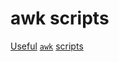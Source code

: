 # awk scripts

[Useful](https://github.com/adrianlarion/simple-awk) [`awk`](https://www.ibm.com/docs/en/zos/3.1.0?topic=guide-using-awk) [scripts](https://www.gnu.org/software/gawk/manual/gawk.html)
